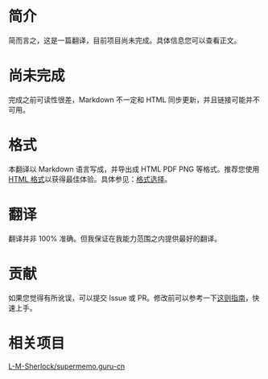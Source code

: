 # 简介

简而言之，这是一篇翻译，目前项目尚未完成。具体信息您可以查看正文。

# 尚未完成

完成之前可读性很差，Markdown 不一定和 HTML 同步更新，并且链接可能并不可用。

# 格式

本翻译以 Markdown 语言写成，并导出成 HTML PDF PNG 等格式。推荐您使用 [HTML 格式](https://colerar.github.io/Chinese-Translation-Good-sleep-good-learning-good-life/)以获得最佳体验。具体参见：[格式选择](格式选择.md)。

# 翻译

翻译并非 100% 准确。但我保证在我能力范围之内提供最好的翻译。

# 贡献

如果您觉得有所讹误，可以提交 Issue 或 PR。修改前可以参考一下[这则指南](贡献指南.md)，快速上手。

# 相关项目
[L-M-Sherlock/supermemo.guru-cn](https://github.com/L-M-Sherlock/supermemo.guru-cn)
